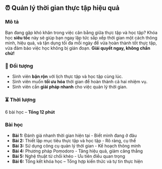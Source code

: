 ## ⏰ Quản lý thời gian thực tập hiệu quả  

### Mô tả  
Bạn đang gặp khó khăn trong việc cân bằng giữa thực tập và học tập? Khóa học **siêu tốc** này sẽ giúp bạn ngay lập tức sắp xếp thời gian một cách thông minh, hiệu quả, và tận dụng tối đa mỗi ngày để vừa hoàn thành tốt thực tập, vừa đảm bảo việc học không bị gián đoạn. **Giải quyết ngay, không chần chừ!**  

### 🎯 Đối tượng  
- Sinh viên **bận rộn** với lịch thực tập và học tập cùng lúc.  
- Sinh viên muốn **tối ưu hóa** thời gian để hoàn thành cả hai nhiệm vụ.  
- Sinh viên cần **giải pháp nhanh** cho việc quản lý thời gian.  

### ⏳ Thời lượng  
6 bài học – **Tổng 12 phút**  

### Bài học  
- **Bài 1:** Đánh giá nhanh thời gian hiện tại - Biết mình đang ở đâu  
- **Bài 2:** Thiết lập mục tiêu thực tập và học tập - Rõ ràng, cụ thể  
- **Bài 3:** Sử dụng công cụ quản lý thời gian - Kế hoạch thông minh  
- **Bài 4:** Phương pháp Pomodoro - Tăng hiệu quả, giảm căng thẳng  
- **Bài 5:** Nghệ thuật từ chối khéo - Ưu tiên điều quan trọng  
- **Bài 6:** Tổng kết khóa học – Tổng hợp kiến thức và tự tin thực hiện